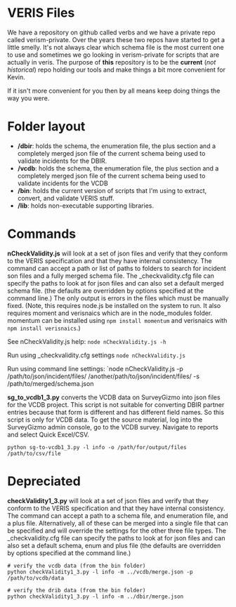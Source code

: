 # VERIS Files
We have a repository on github called verbs and we have a private repo called verism-private. Over the years these two repos have started to get a little smelly. It's not always clear which schema file is the most current one to use and sometimes we go looking in verism-private for scripts that are actually in veris. The purpose of **this** repository is to be the **current** (_not historical_) repo holding our tools and make things a bit more convenient for Kevin.

If it isn't more convenient for you then by all means keep doing things the way you were.

# Folder layout

 * **/dbir**: holds the schema, the enumeration file, the plus section and a completely merged json file of the current schema being used to validate incidents for the DBIR.
 * **/vcdb**: holds the schema, the enumeration file, the plus section and a completely merged json file of the current schema being used to validate incidents for the VCDB
 * **/bin**: holds the current version of scripts that I'm using to extract, convert, and validate VERIS stuff.
 * **/lib**: holds non-executable supporting libraries.
 
# Commands
**nCheckValidity.js** will look at a set of json files and verify that they conform to the VERIS specification and that they have internal consistency. The command can accept a path or list of paths to folders to search for incident son files and a fully merged schema file.  The _checkvalidity.cfg file can specify the paths to look at for json files and can also set a default merged schema file. (the defaults are overridden by options specified at the command line.) The only output is errors in the files which must be manually fixed.  (Note, this requires node.js be installed on the system to run.  It also requires moment and verisnaics which are in the node_modules folder. momentum can be installed using `npm install momentum` and verisnaics with `npm install verisnaics`.)

See nCheckValidity.js help:
`node nCheckValidity.js -h`

Run using _checkvalidity.cfg settings
`node nCheckValidity.js`

Run using command line settings:
`node nCheckValidity.js -p /path/to/json/incident/files/ /another/path/to/json/incident/files/ -s /path/to/merged/schema.json


**sg_to_vcdb1_3.py** converts the VCDB data on SurveyGizmo into json files for the VCDB project. This script is not suitable for converting DBIR partner entries because that form is different and has different field names. So this script is only for VCDB data. To get the source material, log into the SurveyGizmo admin console, go to the VCDB survey. Navigate to reports and select Quick Excel/CSV.

    python sg-to-vcdb1_3.py -l info -o /path/for/output/files /path/to/csv/file
    

# Depreciated
**checkValidity1_3.py** will look at a set of json files and verify that they conform to the VERIS specification and that they have internal consistency. The command can accept a path to a schema file, and enumeration file, and a plus file. Alternatively, all of these can be merged into a single file that can be specified and will override the settings for the other three file types. The _checkvalidity.cfg file can specify the paths to look at for json files and can also set a default schema, enum and plus file (the defaults are overridden by options specified at the command line.)

    # verify the vcdb data (from the bin folder)
    python checkValidity1_3.py -l info -m ../vcdb/merge.json -p /path/to/vcdb/data
    
    # verify the drib data (from the bin folder)
    python checkValidity1_3.py -l info -m ../dbir/merge.json